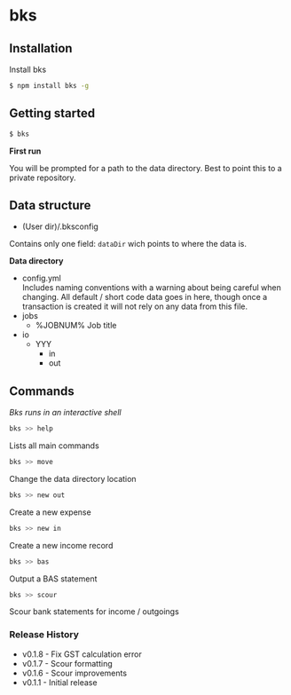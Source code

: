 bks
===

Installation
------------

Install bks
```bash
$ npm install bks -g
```

Getting started
---------------

```bash
$ bks
```

**First run**

You will be prompted for a path to the data directory. Best to point this to a private 
repository.

Data structure
--------------

- (User dir)/.bksconfig

Contains only one field: `dataDir` wich points to where the data is.

**Data directory**

- config.yml  
Includes naming conventions with a warning about being careful when changing.
All default / short code data goes in here, though once a transaction is created it will
not rely on any data from this file.
- jobs
	- %JOBNUM% Job title
- io
  - YYY
    - in
    - out

Commands
-----------------

*Bks runs in an interactive shell*

```bash
bks >> help
```
Lists all main commands

```bash
bks >> move
```
Change the data directory location

```bash
bks >> new out
```
Create a new expense

```bash
bks >> new in
```
Create a new income record

```bash
bks >> bas
```
Output a BAS statement

```bash
bks >> scour
```
Scour bank statements for income / outgoings

### Release History ###

- v0.1.8 - Fix GST calculation error
- v0.1.7 - Scour formatting
- v0.1.6 - Scour improvements
- v0.1.1 - Initial release
